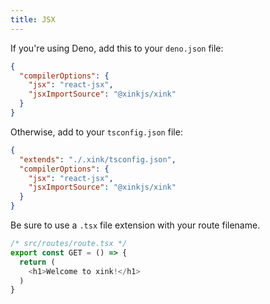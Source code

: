 ```yaml
---
title: JSX
---
```


If you're using Deno, add this to your `deno.json` file:
```json
{
  "compilerOptions": {
    "jsx": "react-jsx",
    "jsxImportSource": "@xinkjs/xink"
  }
}
```

Otherwise, add to your `tsconfig.json` file:
```json
{
  "extends": "./.xink/tsconfig.json",
  "compilerOptions": {
    "jsx": "react-jsx",
    "jsxImportSource": "@xinkjs/xink"
  }
}
```

Be sure to use a `.tsx` file extension with your route filename.
```js
/* src/routes/route.tsx */
export const GET = () => {
  return (
    <h1>Welcome to xink!</h1>
  )
}
```
